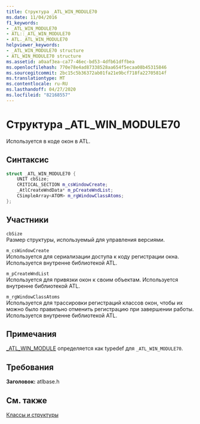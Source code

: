 ```yaml
---
title: Структура _ATL_WIN_MODULE70
ms.date: 11/04/2016
f1_keywords:
- _ATL_WIN_MODULE70
- ATL::_ATL_WIN_MODULE70
- ATL._ATL_WIN_MODULE70
helpviewer_keywords:
- _ATL_WIN_MODULE70 structure
- ATL_WIN_MODULE70 structure
ms.assetid: a0aaf3ea-ca77-46ec-bd53-4dfb61dffbea
ms.openlocfilehash: 770e78e4ad87338528aa654f5ecaa08b45315846
ms.sourcegitcommit: 2bc15c5b36372ab01fa21e9bcf718fa22705814f
ms.translationtype: MT
ms.contentlocale: ru-RU
ms.lasthandoff: 04/27/2020
ms.locfileid: "82168557"
---
```

# <a name="_atl_win_module70-structure"></a>Структура _ATL_WIN_MODULE70

Используется в коде окон в ATL.

## <a name="syntax"></a>Синтаксис

```cpp
struct _ATL_WIN_MODULE70 {
    UNIT cbSize;
    CRITICAL_SECTION m_csWindowCreate;
    _AtlCreateWndData* m_pCreateWndList;
    CSimpleArray<ATOM> m_rgWindowClassAtoms;
};
```

## <a name="members"></a>Участники

`cbSize`<br/>
Размер структуры, используемый для управления версиями.

`m_csWindowCreate`<br/>
Используется для сериализации доступа к коду регистрации окна. Используется внутренне библиотекой ATL.

`m_pCreateWndList`<br/>
Используется для привязки окон к своим объектам. Используется внутренне библиотекой ATL.

`m_rgWindowClassAtoms`<br/>
Используется для трассировки регистраций классов окон, чтобы их можно было правильно отменить регистрацию при завершении работы. Используется внутренне библиотекой ATL.

## <a name="remarks"></a>Примечания

[_ATL_WIN_MODULE](atl-typedefs.md#_atl_win_module) определяется как typedef для `_ATL_WIN_MODULE70`.

## <a name="requirements"></a>Требования

**Заголовок:** atlbase.h

## <a name="see-also"></a>См. также

[Классы и структуры](../../atl/reference/atl-classes.md)
